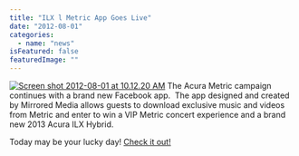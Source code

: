 ```yaml
---
title: "ILX l Metric App Goes Live"
date: "2012-08-01"
categories: 
  - name: "news"
isFeatured: false
featuredImage: ""
---
```


[![](http://www.mirroredmedia.com/wp-content/uploads/2012/08/Screen-shot-2012-08-01-at-10.12.20-AM-300x228.png "Screen shot 2012-08-01 at 10.12.20 AM")](http://apps.facebook.com/acurametric) The Acura Metric campaign continues with a brand new Facebook app.  The app designed and created by Mirrored Media allows guests to download exclusive music and videos from Metric and enter to win a VIP Metric concert experience and a brand new 2013 Acura ILX Hybrid.

Today may be your lucky day! [Check it out!](http://apps.facebook.com/acurametric)
